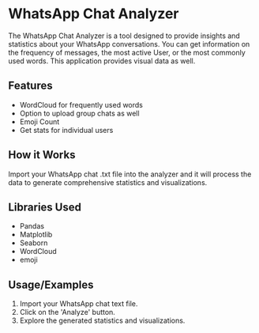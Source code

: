 
# WhatsApp Chat Analyzer

The WhatsApp Chat Analyzer is a tool designed to provide insights and statistics about your WhatsApp conversations. You can get information on the frequency of messages, the most active User, or the most commonly used words. This application provides visual data as well.



## Features

- WordCloud for frequently used words
- Option to upload group chats as well
- Emoji Count
- Get stats for individual users


## How it Works

Import your WhatsApp chat .txt file into the analyzer and it will process the data to generate comprehensive statistics and visualizations.
## Libraries Used

- Pandas
- Matplotlib
- Seaborn
- WordCloud
- emoji
## Usage/Examples

1. Import your WhatsApp chat text file.
2. Click on the 'Analyze' button.
3. Explore the generated statistics and visualizations.


